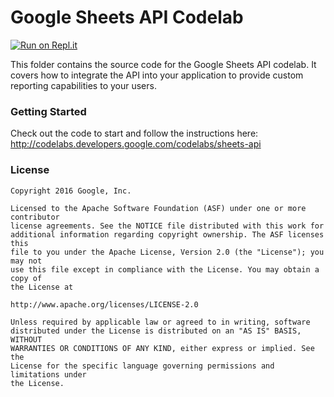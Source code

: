 # Google Sheets API Codelab

[![Run on Repl.it](https://repl.it/badge/github/r951236958/google-sheets-api)](https://repl.it/github/r951236958/google-sheets-api)

This folder contains the source code for the Google Sheets API codelab. It
covers how to integrate the API into your application to provide custom
reporting capabilities to your users.

### Getting Started

Check out the code to start and follow the instructions here:
http://codelabs.developers.google.com/codelabs/sheets-api

### License

```
Copyright 2016 Google, Inc.

Licensed to the Apache Software Foundation (ASF) under one or more contributor
license agreements. See the NOTICE file distributed with this work for
additional information regarding copyright ownership. The ASF licenses this
file to you under the Apache License, Version 2.0 (the "License"); you may not
use this file except in compliance with the License. You may obtain a copy of
the License at

http://www.apache.org/licenses/LICENSE-2.0

Unless required by applicable law or agreed to in writing, software
distributed under the License is distributed on an "AS IS" BASIS, WITHOUT
WARRANTIES OR CONDITIONS OF ANY KIND, either express or implied. See the
License for the specific language governing permissions and limitations under
the License.
```
